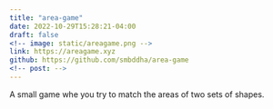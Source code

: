 ```yaml
---
title: "area-game"
date: 2022-10-29T15:28:21-04:00
draft: false 
<!-- image: static/areagame.png -->
link: https://areagame.xyz
github: https://github.com/smbddha/area-game
<!-- post: -->
---
```


A small game whe you try to match the areas of two sets of shapes.
